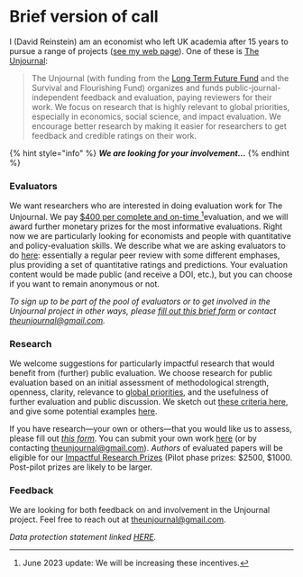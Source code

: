 # Brief version of call

I (David Reinstein) am an economist who left UK academia after 15 years to pursue a range of projects ([see my web page](http://davidreinstein.org/)). One of these is [The Unjournal](http://127.0.0.1:5000/o/-MfFk4CTSGwVOPkwnRgx/s/-MkORcaM5xGxmrnczq25/):

> The Unjournal (with funding from the [Long Term Future Fund](https://funds.effectivealtruism.org/funds/far-future) and the Survival and Flourishing Fund) organizes and funds public-journal-independent feedback and evaluation, paying reviewers for their work. We focus on research that is highly relevant to global priorities, especially in economics, social science, and impact evaluation. We encourage better research by making it easier for researchers to get feedback and credible ratings on their work.

{% hint style="info" %}
_**We are looking for your involvement...**_
{% endhint %}

### **Evaluators**

We want researchers who are interested in doing evaluation work for The Unjournal. We pay [$400 per complete and on-time ](#user-content-fn-1)[^1]evaluation, and we will award further monetary prizes for the most informative evaluations. Right now we are particularly looking for economists and people with quantitative and policy-evaluation skills. We describe what we are asking evaluators to do [here](https://effective-giving-marketing.gitbook.io/unjournal-x-ea-and-global-priorities-research/key-issues-explanations-faq/policies-and-templates/guideline-for-evaluators): essentially a regular peer review with some different emphases, plus providing a set of quantitative ratings and predictions. Your evaluation content would be made public (and receive a DOI, etc.), but you can choose if you want to remain anonymous or not.

_To sign up to be part of the pool of evaluators or to get involved in the Unjournal project in other ways, please_ [_fill out this brief form_](https://airtable.com/shrW9xpIrxNGfxkXW) _or contact theunjournal@gmail.com._

### **Research**

We welcome suggestions for particularly impactful research that would benefit from (further) public evaluation. We choose research for public evaluation based on an initial assessment of methodological strength, openness, clarity, relevance to [global priorities](../../readme/call-for-participants-research/broken-reference/), and the usefulness of further evaluation and public discussion. We sketch out [these criteria here](https://effective-giving-marketing.gitbook.io/unjournal-x-ea-and-global-priorities-research/policies-projects-evaluation-workflow/policies-and-templates/considering-projects), and give some potential examples [here](https://forum.effectivealtruism.org/posts/kftzYdmZf4nj2ExN7/what-pivotal-and-useful-research-would-you-like-to-see#Some\_suggested\_\_sort\_of\_things\_we\_might\_be\_looking\_for\_).

If you have research—your own or others—that you would like us to assess, please fill out [_this form_](https://airtable.com/shrdHHI0zK7rkJCP3). You can submit your own work [here](https://unjournaldev.cloud68.co/login) (or by contacting [theunjournal@gmail.com](mailto:theunjournal@gmail.com)). _Authors_ of evaluated papers will be eligible for our [Impactful Research Prizes](impactful-research-prize/) (Pilot phase prizes: $2500, $1000. Post-pilot prizes are likely to be larger.

### **Feedback**

We are looking for both feedback on and involvement in the Unjournal project. Feel free to reach out at [theunjournal@gmail.com](mailto:theunjournal@gmail.com).

_Data protection statement linked_ [_HERE_](https://bit.ly/46y0LqH)_._

[^1]: June 2023 update: We will be increasing these incentives.
